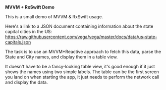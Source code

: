 
**MVVM + RxSwift Demo**

This is a small demo of MVVM & RxSwift usage.



Here's a link to a JSON document containing information about the state capital cities in the US: https://raw.githubusercontent.com/vega/vega/master/docs/data/us-state-capitals.json

The task is to use an MVVM+Reactive approach to fetch this data, parse the State and City names, and display them in a table view. 

It doesn't have to be a fancy-looking table view, it's good enough if it just shows the names using two simple labels. The table can be the first screen you land on when starting the app, it just needs to perform the network call and display the data.
